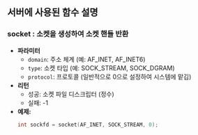 ## 서버에 사용된 함수 설명

### socket : 소켓을 생성하여 소켓 핸들 반환
* **파라미터**
    * `domain`: 주소 체계 (예: AF_INET, AF_INET6)
    * `type`: 소켓 타입 (예: SOCK_STREAM, SOCK_DGRAM)
    * `protocol`: 프로토콜 (일반적으로 0으로 설정하여 시스템에 맡김)
* **리턴**
    * 성공: 소켓 파일 디스크립터 (정수)
    * 실패: -1
* **예제:**
    ```c
    int sockfd = socket(AF_INET, SOCK_STREAM, 0);
    ```
